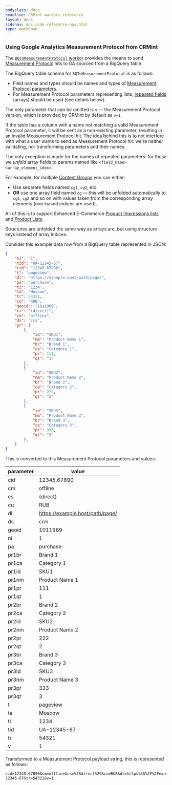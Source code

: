 ```yaml
---
bodyclass: docs
headline: CRMint workers reference
layout: docs
sidenav: doc-side-reference-nav.html
type: markdown
---
```


### Using Google Analytics Measurement Protocol from CRMint

The [`BQToMeasurementProtocol` worker](worker_spec.html#bqtomeasurementprotocol) provides the means to send [Measurement Protocol](https://developers.google.com/analytics/devguides/collection/protocol/v1/) hits to GA sourced from a BigQuery table.

The BigQuery table schema for `BQToMeasurementProtocol` is as follows:

*   Field names and types should be names and types of [Measurement Protocol parameters](https://developers.google.com/analytics/devguides/collection/protocol/v1/parameters).
*   For Measurement Protocol parameters representing lists, [repeated fields](https://cloud.google.com/bigquery/docs/nested-repeated) (arrays) should be used (see details below).

The only parameter that can be omitted is `v` — the Measurement Protocol version, which is provided by CRMint by default as `v=1`.

If the table has a column with a name not matching a valid Measurement Protocol parameter, it will be sent as a non-existing parameter, resulting in an invalid Measurement Protocol hit. The idea behind this is to not interfere with what a user wants to send as Measurement Protocol hit: we're neither validating, nor transforming parameters and their names.

The only exception is made for the names of repeated parameters: for those we *unfold* array fields to params named like `<field_name><array_element_idex>`.

For example, for multiple [Content Groups](https://developers.google.com/analytics/devguides/collection/protocol/v1/parameters#cg_) you can either:

*   Use separate fields named `cg1`, `cg2`, etc.
*   **OR** use one array field named `cg` — this will be unfolded automatically to `cg1`, `cg2` and so on with values taken from the corresponding array elements (one-based indices are used).

All of this is to support Enhanced E-Commerce [Product Impressions lists](https://developers.google.com/analytics/devguides/collection/protocol/v1/parameters#il_nm) and [Product Lists](https://developers.google.com/analytics/devguides/collection/protocol/v1/parameters#pr_id).

Structures are  unfolded the same way as arrays are, but using structure keys instead of array indices.

Consider this example data row from a BigQuery table represented in JSON:

```json
{
    "ni": "1",
    "tid": "UA-12345-67",
    "cid": "12345.67890",
    "t": "pageview",
    "dl": "https://example.host/path/page/",
    "pa": "purchase",
    "ti": "1234",
    "ta": "Moscow",
    "tr": 54321,
    "cu": "RUB",
    "geoid": "1011969",
    "cs": "(direct)",
    "cm": "offline",
    "ds": "crm",
    "pr": [
        {
            "id": "SKU1",
            "nm": "Product Name 1",
            "br": "Brand 1",
            "ca": "Category 1",
            "pr": 111,
            "qt": "1"
        },
        {
            "id": "SKU2",
            "nm": "Product Name 2",
            "br": "Brand 2",
            "ca": "Category 2",
            "pr": 222,
            "qt": "2"
        },
        {
            "id": "SKU3",
            "nm": "Product Name 3",
            "br": "Brand 3",
            "ca": "Category 3",
            "pr": 333,
            "qt": "3"
        },
    ]
}
```

This is converted to this Measurement Protocol parameters and values:

| parameter | value |
|---|---|
|cid|12345.67890|
|cm|offline|
|cs|(direct)|
|cu|RUB|
|dl|https://example.host/path/page/|
|ds|crm|
|geoid|1011969|
|ni|1|
|pa|purchase|
|pr1br|Brand 1|
|pr1ca|Category 1|
|pr1id|SKU1|
|pr1nm|Product Name 1|
|pr1pr|111|
|pr1qt|1|
|pr2br|Brand 2|
|pr2ca|Category 2|
|pr2id|SKU2|
|pr2nm|Product Name 2|
|pr2pr|222|
|pr2qt|2|
|pr3br|Brand 3|
|pr3ca|Category 3|
|pr3id|SKU3|
|pr3nm|Product Name 3|
|pr3pr|333|
|pr3qt|3|
|t|pageview|
|ta|Moscow|
|ti|1234|
|tid|UA-12345-67|
|tr|54321|
|v|1|

Transformed to a Measurement Protocol payload string, this is represented as follows:

```
cid=12345.67890&cm=offline&cs=%28direct%29&cu=RUB&dl=https%3A%2F%2Fexample.host%2Fpath%2Fpage%2F&ds=crm&geoid=1011969&ni=1&pa=purchase&pr1br=Brand+1&pr1ca=Category+1&pr1id=SKU1&pr1nm=Product+Name+1&pr1pr=111&pr1qt=1&pr2br=Brand+2&pr2ca=Category+2&pr2id=SKU2&pr2nm=Product+Name+2&pr2pr=222&pr2qt=2&pr3br=Brand+3&pr3ca=Category+3&pr3id=SKU3&pr3nm=Product+Name+3&pr3pr=333&pr3qt=3&t=pageview&ta=Moscow&ti=1234&tid=UA-12345-67&tr=54321&v=1
```

